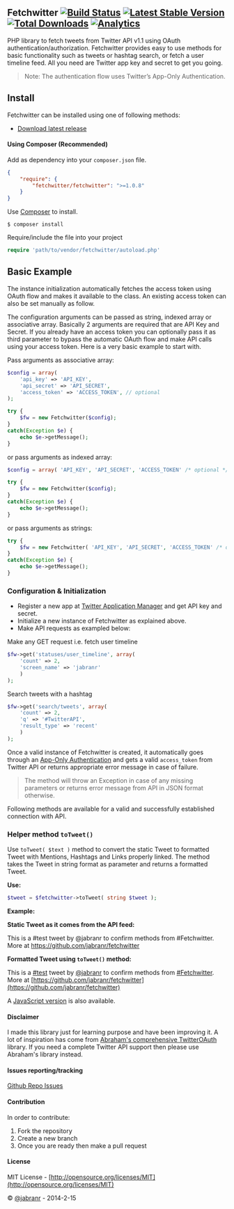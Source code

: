 ## Fetchwitter [![Build Status](https://travis-ci.org/jabranr/fetchwitter.svg?branch=master)](https://travis-ci.org/jabranr/fetchwitter) [![Latest Stable Version](https://poser.pugx.org/fetchwitter/fetchwitter/v/stable.svg)](https://packagist.org/packages/fetchwitter/fetchwitter) [![Total Downloads](https://poser.pugx.org/fetchwitter/fetchwitter/downloads.svg)](https://packagist.org/packages/fetchwitter/fetchwitter) [![Analytics](https://ga-beacon.appspot.com/UA-50688851-1/fetchwitter)](https://github.com/igrigorik/ga-beacon)

PHP library to fetch tweets from Twitter API v1.1 using OAuth authentication/authorization. Fetchwitter provides easy to use methods for basic functionality such as tweets or hashtag search, or fetch a user timeline feed. All you need are Twitter app key and secret to get you going.

<blockquote>Note: The authentication flow uses Twitter’s App-Only Authentication.</blockquote>

## Install
Fetchwitter can be installed using one of following methods:

* [Download latest release](https://github.com/jabranr/Fetchwitter/releases/latest)

#### Using Composer (Recommended)
Add as dependency into your `composer.json` file.
``` json
{
	"require": {
		"fetchwitter/fetchwitter": ">=1.0.8"
	}
}
```

Use [Composer](http://getcomposer.org) to install.
``` shell
$ composer install
```

Require/include the file into your project
```php
require 'path/to/vendor/fetchwitter/autoload.php'
```

## Basic Example
The instance initialization automatically fetches the access token using OAuth flow and makes it available to the class. An existing access token can also be set manually as follow.

The configuration arguments can be passed as string, indexed array or associative array. Basically 2 arguments are required that are API Key and Secret. If you already have an access token you can optionally pass it as third parameter to bypass the automatic OAuth flow and make API calls using your access token. Here is a very basic example to start with.

Pass arguments as associative array:
``` php
$config = array(
	'api_key' => 'API_KEY',
	'api_secret' => 'API_SECRET',
	'access_token' => 'ACCESS_TOKEN', // optional
);

try {
	$fw = new Fetchwitter($config);
}
catch(Exception $e) {
	echo $e->getMessage();
}

```

or pass arguments as indexed array:
```php
$config = array( 'API_KEY', 'API_SECRET', 'ACCESS_TOKEN' /* optional */ );

try {
	$fw = new Fetchwitter($config);
}
catch(Exception $e) {
	echo $e->getMessage();
}

```

or pass arguments as strings:
```php
try {
	$fw = new Fetchwitter( 'API_KEY', 'API_SECRET', 'ACCESS_TOKEN' /* optional */ );
}
catch(Exception $e) {
	echo $e->getMessage();
}
```

### Configuration &amp; Initialization

+ Register a new app at [Twitter Application Manager](https://apps.facebook.com) and get API key and secret.
+ Initialize a new instance of Fetchwitter as explained above.
+ Make API requests as exampled below:

Make any GET request i.e. fetch user timeline
```php
$fw->get('statuses/user_timeline', array(
	'count' => 2,
	'screen_name' => 'jabranr'
	)
);
```

Search tweets with a hashtag
```php
$fw->get('search/tweets', array(
	'count' => 2,
	'q' => '#TwitterAPI',
	'result_type' => 'recent'
	)
);
```

Once a valid instance of Fetchwitter is created, it automatically goes through an [App-Only Authentication](https://dev.twitter.com/docs/auth/application-only-auth) and gets a valid `access_token` from Twitter API or returns appropriate error message in case of failure. 

<blockquote>The method will throw an Exception in case of any missing parameters or returns error message from API in JSON format otherwise.</blockquote>

Following methods are available for a valid and successfully established connection with API.

### Helper method `toTweet()`
Use `toTweet( $text )` method to convert the static Tweet to formatted Tweet with Mentions, Hashtags and Links properly linked. The method takes the Tweet in string format as parameter and returns a formatted Tweet.

**Use:**

``` php
$tweet = $fetchwitter->toTweet( string $tweet );
```

**Example:**

**Static Tweet as it comes from the API feed:**

This is a #test tweet by @jabranr to confirm methods from #Fetchwitter. More at https://github.com/jabranr/fetchwitter

**Formatted Tweet using `toTweet()` method:**

This is a [#test](https://twitter.com/search?q=%23test) tweet by [@jabranr](https://twitter.com/jabranr) to confirm methods from [#Fetchwitter](https://twitter.com/search?q=%23Fetchwitter). More at [https://github.com/jabranr/fetchwitter](https://github.com/jabranr/fetchwitter)

A [JavaScript version](https://gist.github.com/jabranr/68515719cde0653d641d) is also available.

#### Disclaimer
I made this library just for learning purpose and have been improving it. A lot of inspiration has come from [Abraham's comprehensive TwitterOAuth](https://github.com/abraham/twitteroauth) library. If you need a complete Twitter API support then please use Abraham's library instead.

#### Issues reporting/tracking
[Github Repo Issues](https://github.com/jabranr/fetchwitter/issues)

#### Contribution
In order to contribute:

1. Fork the repository
2. Create a new branch
3. Once you are ready then make a pull request

#### License
MIT License - [http://opensource.org/licenses/MIT](http://opensource.org/licenses/MIT)

&copy; [@jabranr](https://twitter.com/jabranr) - 2014-2-15
